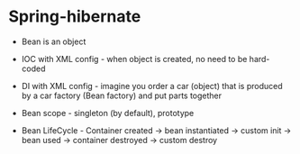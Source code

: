 # Spring-hibernate

- Bean is an object
- IOC with XML config - when object is created, no need to be hard-coded
- DI with XML config - imagine you order a car (object) that is produced by a car factory (Bean factory) and put parts together 

- Bean scope - singleton (by default), prototype
- Bean LifeCycle - Container created -> bean instantiated -> custom init -> bean used -> container destroyed -> custom destroy
